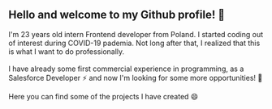 ## Hello and welcome to my Github profile! 👋

I'm 23 years old intern Frontend developer from Poland. I started coding out of interest during COVID-19 pademia. Not long after that, 
I realized that this is what I want to do professionally.<br/><br/>
I have already some first commercial experience in programming, as a Salesforce Developer ⚡ and now I'm looking for some more opportunities! 🔭

Here you can find some of the projects I have created 😄


<!--
**maciekw129/maciekw129** is a ✨ _special_ ✨ repository because its `README.md` (this file) appears on your GitHub profile.

Here are some ideas to get you started:

- 🔭 I’m currently working on ...
- 🌱 I’m currently learning ...
- 👯 I’m looking to collaborate on ...
- 🤔 I’m looking for help with ...
- 💬 Ask me about ...
- 📫 How to reach me: ...
- 😄 Pronouns: ...
- ⚡ Fun fact: ...
-->
